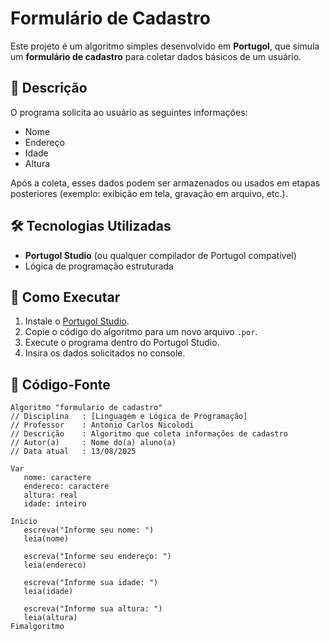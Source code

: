 # Formulário de Cadastro

Este projeto é um algoritmo simples desenvolvido em **Portugol**, que simula um **formulário de cadastro** para coletar dados básicos de um usuário.

## 📌 Descrição
O programa solicita ao usuário as seguintes informações:
- Nome
- Endereço
- Idade
- Altura

Após a coleta, esses dados podem ser armazenados ou usados em etapas posteriores (exemplo: exibição em tela, gravação em arquivo, etc.).

## 🛠 Tecnologias Utilizadas
- **Portugol Studio** (ou qualquer compilador de Portugol compatível)
- Lógica de programação estruturada

## 🚀 Como Executar
1. Instale o [Portugol Studio](http://lite.acad.univali.br/portugol/).
2. Copie o código do algoritmo para um novo arquivo `.por`.
3. Execute o programa dentro do Portugol Studio.
4. Insira os dados solicitados no console.

## 📄 Código-Fonte

```portugol
Algoritmo "formulario de cadastro"
// Disciplina   : [Linguagem e Lógica de Programação]
// Professor    : Antonio Carlos Nicolodi
// Descrição    : Algoritmo que coleta informações de cadastro
// Autor(a)     : Nome do(a) aluno(a)
// Data atual   : 13/08/2025

Var
   nome: caractere
   endereco: caractere
   altura: real
   idade: inteiro

Inicio
   escreva("Informe seu nome: ")
   leia(nome)

   escreva("Informe seu endereço: ")
   leia(endereco)

   escreva("Informe sua idade: ")
   leia(idade)

   escreva("Informe sua altura: ")
   leia(altura)
Fimalgoritmo
